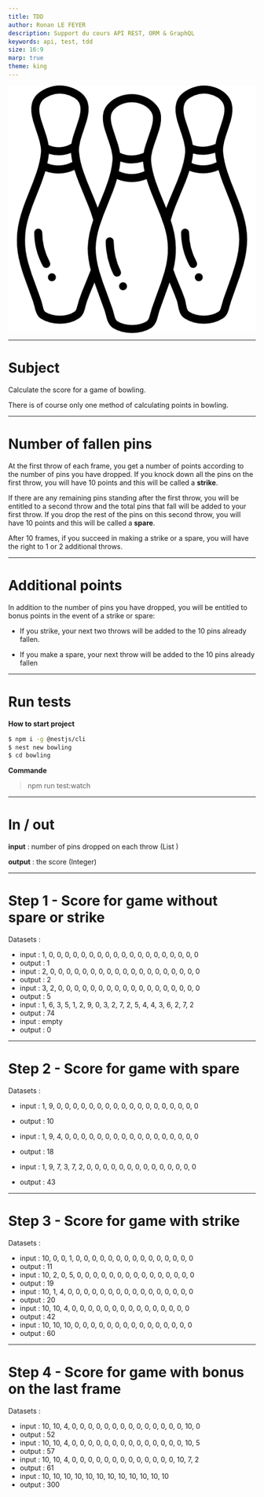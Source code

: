 ```yaml
---
title: TDD
author: Ronan LE FEYER
description: Support du cours API REST, ORM & GraphQL
keywords: api, test, tdd
size: 16:9
marp: true
theme: king
---
```

<!-- _class: lead -->
<style scoped>
img[alt~="bowling"] {
  display: block;
  margin: 0 auto;
}
</style>
![bowling](resources/4.3-pin-bowling.png)

---
<!-- paginate: true -->
<!-- footer: TP TDD-->
# Subject

Calculate the score for a game of bowling.

There is of course only one method of calculating points in bowling.

---
# Number of fallen pins

At the first throw of each frame, you get a number of points according to the number of pins you have dropped. If you knock down all the pins on the first throw, you will have 10 points and this will be called a **strike**.

If there are any remaining pins standing after the first throw, you will be entitled to a second throw and the total pins that fall will be added to your first throw. If you drop the rest of the pins on this second throw, you will have 10 points and this will be called a **spare**.

After 10 frames, if you succeed in making a strike or a spare, you will have the right to 1 or 2 additional throws.

---

# Additional points

In addition to the number of pins you have dropped, you will be entitled to bonus points in the event of a strike or spare:

- If you strike, your next two throws will be added to the 10 pins already fallen.

- If you make a spare, your next throw will be added to the 10 pins already fallen

---
# Run tests
**How to start project**

```sh
$ npm i -g @nestjs/cli
$ nest new bowling
$ cd bowling
```

**Commande**
> npm run test:watch

---
# In / out

**input** : number of pins dropped on each throw (List <Integer>)

**output** : the score (Integer)

---

# Step 1 - Score for game without spare or strike

Datasets :
- input : 1, 0, 0, 0, 0, 0, 0, 0, 0, 0, 0, 0, 0, 0, 0, 0, 0, 0, 0, 0
- output : 1
- input : 2, 0, 0, 0, 0, 0, 0, 0, 0, 0, 0, 0, 0, 0, 0, 0, 0, 0, 0, 0
- output : 2
- input : 3, 2, 0, 0, 0, 0, 0, 0, 0, 0, 0, 0, 0, 0, 0, 0, 0, 0, 0, 0
- output : 5
- input : 1, 6, 3, 5, 1, 2, 9, 0, 3, 2, 7, 2, 5, 4, 4, 3, 6, 2, 7, 2
- output : 74
- input : empty
- output : 0

---

# Step 2 - Score for game with spare
Datasets :
- input : 1, 9, 0, 0, 0, 0, 0, 0, 0, 0, 0, 0, 0, 0, 0, 0, 0, 0, 0, 0
- output : 10

- input : 1, 9, 4, 0, 0, 0, 0, 0, 0, 0, 0, 0, 0, 0, 0, 0, 0, 0, 0, 0
- output : 18

- input : 1, 9, 7, 3, 7, 2, 0, 0, 0, 0, 0, 0, 0, 0, 0, 0, 0, 0, 0, 0
- output : 43

---

# Step 3 - Score for game with strike
Datasets :
- input : 10, 0, 0, 1, 0, 0, 0, 0, 0, 0, 0, 0, 0, 0, 0, 0, 0, 0, 0
- output : 11
- input : 10, 2, 0, 5, 0, 0, 0, 0, 0, 0, 0, 0, 0, 0, 0, 0, 0, 0, 0
- output : 19
- input : 10, 1, 4, 0, 0, 0, 0, 0, 0, 0, 0, 0, 0, 0, 0, 0, 0, 0, 0
- output : 20
- input : 10, 10, 4, 0, 0, 0, 0, 0, 0, 0, 0, 0, 0, 0, 0, 0, 0, 0
- output : 42
- input : 10, 10, 10, 0, 0, 0, 0, 0, 0, 0, 0, 0, 0, 0, 0, 0, 0, 0
- output : 60

---
# Step 4 - Score for game with bonus on the last frame
Datasets :
- input : 10, 10, 4, 0, 0, 0, 0, 0, 0, 0, 0, 0, 0, 0, 0, 0, 0, 10, 0
- output : 52
- input : 10, 10, 4, 0, 0, 0, 0, 0, 0, 0, 0, 0, 0, 0, 0, 0, 0, 10, 5
- output : 57
- input : 10, 10, 4, 0, 0, 0, 0, 0, 0, 0, 0, 0, 0, 0, 0, 0, 10, 7, 2
- output : 61
- input : 10, 10, 10, 10, 10, 10, 10, 10, 10, 10, 10, 10
- output : 300
